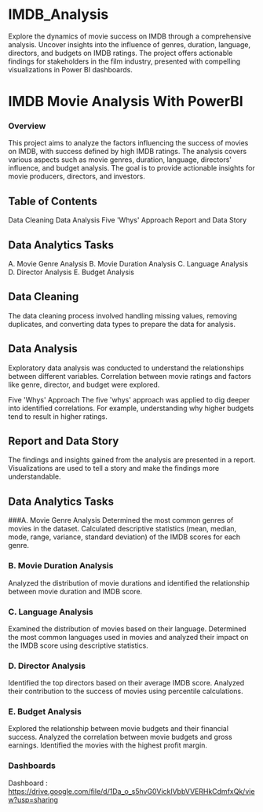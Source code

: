 # IMDB_Analysis
Explore the dynamics of movie success on IMDB through a comprehensive analysis. Uncover insights into the influence of genres, duration, language, directors, and budgets on IMDB ratings. The project offers actionable findings for stakeholders in the film industry, presented with compelling visualizations in Power BI dashboards.

# IMDB Movie Analysis With PowerBI
### Overview
This project aims to analyze the factors influencing the success of movies on IMDB, with success defined by high IMDB ratings. The analysis covers various aspects such as movie genres, duration, language, directors' influence, and budget analysis. The goal is to provide actionable insights for movie producers, directors, and investors.

## Table of Contents
Data Cleaning
Data Analysis
Five 'Whys' Approach
Report and Data Story
## Data Analytics Tasks
   A. Movie Genre Analysis
   B. Movie Duration Analysis
   C. Language Analysis
   D. Director Analysis
   E. Budget Analysis
## Data Cleaning
The data cleaning process involved handling missing values, removing duplicates, and converting data types to prepare the data for analysis.

## Data Analysis
Exploratory data analysis was conducted to understand the relationships between different variables. Correlation between movie ratings and factors like genre, director, and budget were explored.

Five 'Whys' Approach
The five 'whys' approach was applied to dig deeper into identified correlations. For example, understanding why higher budgets tend to result in higher ratings.

## Report and Data Story
The findings and insights gained from the analysis are presented in a report. Visualizations are used to tell a story and make the findings more understandable.

## Data Analytics Tasks
###A. Movie Genre Analysis
Determined the most common genres of movies in the dataset. Calculated descriptive statistics (mean, median, mode, range, variance, standard deviation) of the IMDB scores for each genre.

### B. Movie Duration Analysis
Analyzed the distribution of movie durations and identified the relationship between movie duration and IMDB score.

### C. Language Analysis
Examined the distribution of movies based on their language. Determined the most common languages used in movies and analyzed their impact on the IMDB score using descriptive statistics.

### D. Director Analysis
Identified the top directors based on their average IMDB score. Analyzed their contribution to the success of movies using percentile calculations.

### E. Budget Analysis
Explored the relationship between movie budgets and their financial success. Analyzed the correlation between movie budgets and gross earnings. Identified the movies with the highest profit margin.

### Dashboards
Dashboard : https://drive.google.com/file/d/1Da_o_s5hvG0VicklVbbVVERHkCdmfxQk/view?usp=sharing
